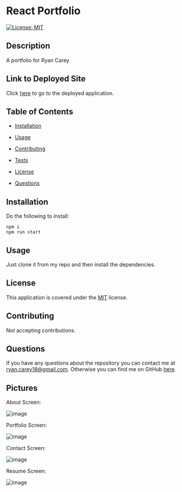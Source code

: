 # React Portfolio

[![License: MIT](https://img.shields.io/badge/License-MIT-yellow.svg)](https://opensource.org/licenses/MIT)

## Description

A portfolio for Ryan Carey

## Link to Deployed Site

Click [here](https://ryancarey18.github.io/react-portfolio/) to go to the deployed application.

## Table of Contents

- [Installation](#Installation)

- [Usage](#Usage)

- [Contributing](#Contributing)

- [Tests](#Tests)

- [License](#License)

- [Questions](#Questions)

## Installation

Do the following to install:

```
npm i
npm run start

```

## Usage

Just clone it from my repo and then install the dependencies.

## License

This application is covered under the [MIT](https://opensource.org/licenses/MIT) license.

## Contributing

Not accepting contributions.

## Questions

If you have any questions about the repository you can contact me at ryan.carey18@gmail.com. Otherwise you can find me on GitHub [here](https://github.com/ryancarey18).

## Pictures

About Screen:

![image](https://user-images.githubusercontent.com/86500418/154864814-5cce07d6-60de-4741-b311-e843ddef4333.png)

Portfolio Screen:

![image](https://user-images.githubusercontent.com/86500418/154864836-85bbf3a1-dfa2-4a6d-9727-fe123673cb53.png)

Contact Screen:

![image](https://user-images.githubusercontent.com/86500418/154864860-ecd97d3b-ef2d-41d2-a7a1-e09cf25818b1.png)

Resume Screen:

![image](https://user-images.githubusercontent.com/86500418/154864869-965955af-04b4-49a0-9a93-313c8e846780.png)
